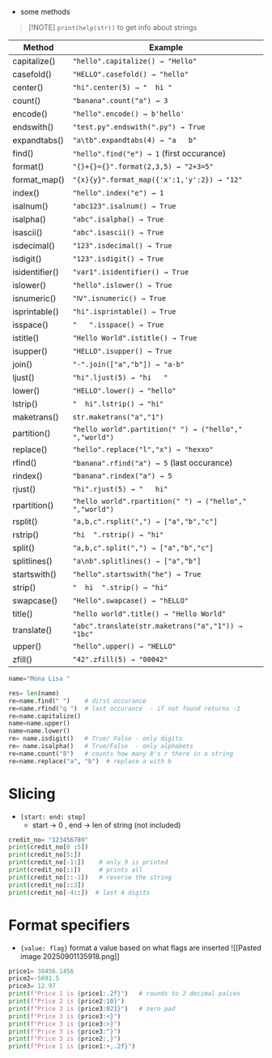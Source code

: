 - some methods

> [!NOTE] `print(help(str))` to get info about strings

| Method         | Example                                                 |
| -------------- | ------------------------------------------------------- |
| capitalize()   | `"hello".capitalize() → "Hello"`                        |
| casefold()     | `"HELLO".casefold() → "hello"`                          |
| center()       | `"hi".center(5) → "  hi "`                              |
| count()        | `"banana".count("a") → 3`                               |
| encode()       | `"hello".encode() → b'hello'`                           |
| endswith()     | `"test.py".endswith(".py") → True`                      |
| expandtabs()   | `"a\tb".expandtabs(4) → "a   b"`                        |
| find()         | `"hello".find("e") → 1`     (first occurance)           |
| format()       | `"{}+{}={}".format(2,3,5) → "2+3=5"`                    |
| format_map()   | `"{x}{y}".format_map({'x':1,'y':2}) → "12"`             |
| index()        | `"hello".index("e") → 1`                                |
| isalnum()      | `"abc123".isalnum() → True`                             |
| isalpha()      | `"abc".isalpha() → True`                                |
| isascii()      | `"abc".isascii() → True`                                |
| isdecimal()    | `"123".isdecimal() → True`                              |
| isdigit()      | `"123".isdigit() → True`                                |
| isidentifier() | `"var1".isidentifier() → True`                          |
| islower()      | `"hello".islower() → True`                              |
| isnumeric()    | `"Ⅳ".isnumeric() → True`                                |
| isprintable()  | `"hi".isprintable() → True`                             |
| isspace()      | `"   ".isspace() → True`                                |
| istitle()      | `"Hello World".istitle() → True`                        |
| isupper()      | `"HELLO".isupper() → True`                              |
| join()         | `"-".join(["a","b"]) → "a-b"`                           |
| ljust()        | `"hi".ljust(5) → "hi   "`                               |
| lower()        | `"HELLO".lower() → "hello"`                             |
| lstrip()       | `"  hi".lstrip() → "hi"`                                |
| maketrans()    | `str.maketrans("a","1")`                                |
| partition()    | `"hello world".partition(" ") → ("hello"," ","world")`  |
| replace()      | `"hello".replace("l","x") → "hexxo"`                    |
| rfind()        | `"banana".rfind("a") → 5`   (last occurance)            |
| rindex()       | `"banana".rindex("a") → 5`                              |
| rjust()        | `"hi".rjust(5) → "   hi"`                               |
| rpartition()   | `"hello world".rpartition(" ") → ("hello"," ","world")` |
| rsplit()       | `"a,b,c".rsplit(",") → ["a","b","c"]`                   |
| rstrip()       | `"hi  ".rstrip() → "hi"`                                |
| split()        | `"a,b,c".split(",") → ["a","b","c"]`                    |
| splitlines()   | `"a\nb".splitlines() → ["a","b"]`                       |
| startswith()   | `"hello".startswith("he") → True`                       |
| strip()        | `"  hi  ".strip() → "hi"`                               |
| swapcase()     | `"Hello".swapcase() → "hELLO"`                          |
| title()        | `"hello world".title() → "Hello World"`                 |
| translate()    | `"abc".translate(str.maketrans("a","1")) → "1bc"`       |
| upper()        | `"hello".upper() → "HELLO"`                             |
| zfill()        | `"42".zfill(5) → "00042"`                               |
```python
name="Mona Lisa "

res= len(name)
re=name.find(" ")    # dirst occurance
re=name.rfind("q ")  # last occurance  - if not found returns -1
re=name.capitalize()
name=name.upper()
name=name.lower()
re= name.isdigit()   # True/ False - only digits
re= name.isalpha()   # True/False  - only alphabets  
re=name.count("8")   # counts how many 8's r there in a string
re=name.replace("a", "b")  # replace a with b
```
# Slicing
- `[start: end: step]`
	- start -> 0 , end -> len of string (not included)
```python
credit_no= "123456789"
print(credit_no[0 :5])
print(credit_no[5:])
print(credit_no[-1:])    # only 9 is printed
print(credit_no[::])     # prints all
print(credit_no[::-1])   # reverse the string
print(credit_no[::3])
print(credit_no[-4::])  # last 4 digits
```

# Format specifiers
- `{value: flag}` format a value based on what flags are inserted
	![[Pasted image 20250901135918.png]]
```python
price1= 38456.1456
price2=-5691.5
price3= 12.97
print(f"Price 1 is {price1:.2f}")   # rounds to 2 decimal palces
print(f"Price 2 is {price2:10}")
print(f"Price 3 is {price3:021}")   # zero pad
print(f"Price 3 is {price3:<}")
print(f"Price 3 is {price3:>}")
print(f"Price 3 is {price3:^}")
print(f"Price 3 is {price2:,}")
print(f"Price 1 is {price1:+,.2f}")
```